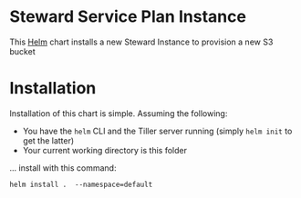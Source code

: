 # Steward Service Plan Instance

This [Helm](https://github.com/kubernetes/helm) chart installs a new Steward
Instance to provision a new S3 bucket

# Installation

Installation of this chart is simple. Assuming the following:

- You have the `helm` CLI and the Tiller server running (simply `helm init` to get the latter)
- Your current working directory is this folder

... install with this command:

```console
helm install .  --namespace=default
```
